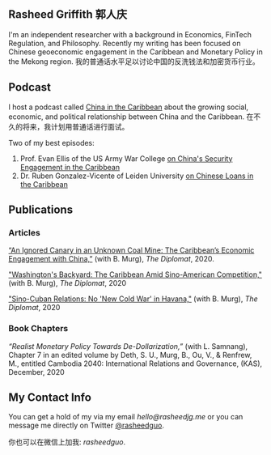 ## Rasheed Griffith 郭人庆 

I'm an independent researcher with a background in Economics, FinTech Regulation, and Philosophy. Recently my writing has been focused on Chinese geoeconomic engagement in the Caribbean and Monetary Policy in the Mekong region. 我的普通话水平足以讨论中国的反洗钱法和加密货币行业。

## Podcast 
I host a podcast called [China in the Caribbean](https://podcasts.apple.com/ca/podcast/china-in-the-caribbean/id1537137302) about the growing social, economic, and political relationship between China and the Caribbean. 在不久的将来，我计划用普通话进行面试。

Two of my best episodes:
1. Prof. Evan Ellis of the US Army War College [on China's Security Engagement in the Caribbean](https://chinacaribbean.buzzsprout.com/1307554/7440328-china-s-security-engagement-in-the-caribbean)
2. Dr. Ruben Gonzalez-Vicente of Leiden University [on Chinese Loans in the Caribbean](https://chinacaribbean.buzzsprout.com/1307554/7215163-debt-and-discontent-chinese-loans-in-the-caribbean)

## Publications

### Articles

[“An Ignored Canary in an Unknown Coal Mine: The Caribbean’s Economic Engagement with China,”](https://thediplomat.com/2020/12/an-ignored-canary-in-an-unknown-coal-mine-the-caribbeans-economic-engagement-with-china/)  (with B. Murg), _The Diplomat_, 2020. 

["Washington's Backyard: The Caribbean Amid Sino-American Competition,"](https://thediplomat.com/2020/12/washingtons-backyard-the-caribbean-amid-sino-american-competition/) (with B. Murg), _The Diplomat_, 2020

["Sino-Cuban Relations: No 'New Cold War' in Havana,"](https://thediplomat.com/2020/12/washingtons-backyard-the-caribbean-amid-sino-american-competition/) (with B. Murg), _The Diplomat_, 2020
 
### Book Chapters

_“Realist Monetary Policy Towards De-Dollarization,”_ (with L. Samnang), Chapter 7 in an edited volume by Deth, S. U., Murg, B., Ou, V., & Renfrew, M., entitled Cambodia 2040: International Relations and Governance, (KAS), December, 2020

## My Contact Info

You can get a hold of my via my email _hello@rasheedjg.me_ or you can message me directly on Twitter [@rasheedguo](https://twitter.com/rasheedguo).

你也可以在微信上加我: _rasheedguo_.

